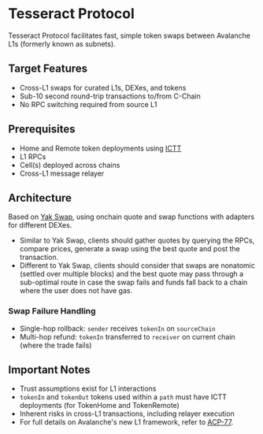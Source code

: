 # Tesseract Protocol

Tesseract Protocol facilitates fast, simple token swaps between Avalanche L1s (formerly known as subnets).

## Target Features

- Cross-L1 swaps for curated L1s, DEXes, and tokens
- Sub-10 second round-trip transactions to/from C-Chain
- No RPC switching required from source L1

## Prerequisites

- Home and Remote token deployments using [ICTT](https://github.com/ava-labs/avalanche-interchain-token-transfer)
- L1 RPCs
- Cell(s) deployed across chains
- Cross-L1 message relayer

## Architecture

Based on [Yak Swap](https://github.com/yieldyak/yak-aggregator), using onchain quote and swap functions with adapters for different DEXes.

- Similar to Yak Swap, clients should gather quotes by querying the RPCs, compare prices, generate a swap using the best quote and post the transaction.
- Different to Yak Swap, clients should consider that swaps are nonatomic (settled over multiple blocks) and the best quote may pass through a sub-optimal route in case the swap fails and funds fall back to a chain where the user does not have gas.

### Swap Failure Handling

- Single-hop rollback: `sender` receives `tokenIn` on `sourceChain`
- Multi-hop refund: `tokenIn` transferred to `receiver` on current chain (where the trade fails)

## Important Notes

- Trust assumptions exist for L1 interactions
- `tokenIn` and `tokenOut` tokens used within a `path` must have ICTT deployments (for TokenHome and TokenRemote)
- Inherent risks in cross-L1 transactions, including relayer execution
- For full details on Avalanche's new L1 framework, refer to [ACP-77](https://github.com/avalanche-foundation/ACPs/blob/main/ACPs/77-reinventing-subnets/README.md).
